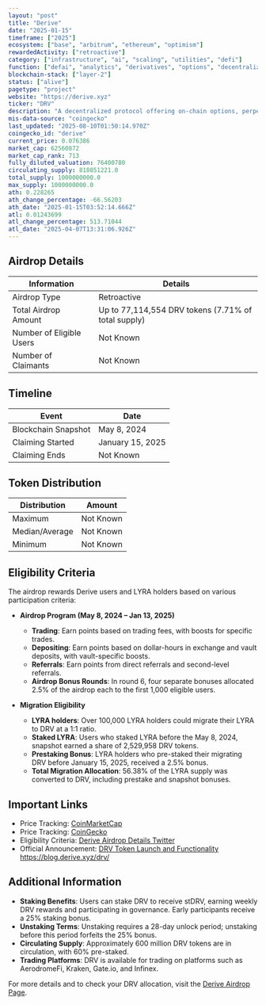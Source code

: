 ```yaml
---
layout: "post"
title: "Derive"
date: "2025-01-15"
timeframe: ["2025"]
ecosystem: ["base", "arbitrum", "ethereum", "optimism"]
rewardedActivity: ["retroactive"]
category: ["infrastructure", "ai", "scaling", "utilities", "defi"]
function: ["defai", "analytics", "derivatives", "options", "decentralized-finance", "smart-contract-platform"]
blockchain-stack: ["layer-2"]
status: ["alive"]
pagetype: "project"
website: "https://derive.xyz"
ticker: "DRV"
description: "A decentralized protocol offering on-chain options, perpetuals, and structured products."
mis-data-source: "coingecko"
last_updated: "2025-08-10T01:50:14.970Z"
coingecko_id: "derive"
current_price: 0.076386
market_cap: 62560872
market_cap_rank: 713
fully_diluted_valuation: 76400780
circulating_supply: 818851221.0
total_supply: 1000000000.0
max_supply: 1000000000.0
ath: 0.228265
ath_change_percentage: -66.56203
ath_date: "2025-01-15T03:52:14.666Z"
atl: 0.01243699
atl_change_percentage: 513.71044
atl_date: "2025-04-07T13:31:06.926Z"
---
```


## Airdrop Details

| Information              | Details                                             |
| ------------------------ | --------------------------------------------------- |
| Airdrop Type             | Retroactive                                         |
| Total Airdrop Amount     | Up to 77,114,554 DRV tokens (7.71% of total supply) |
| Number of Eligible Users | Not Known                                           |
| Number of Claimants      | Not Known                                           |

## Timeline

| Event               | Date             |
| ------------------- | ---------------- |
| Blockchain Snapshot | May 8, 2024      |
| Claiming Started    | January 15, 2025 |
| Claiming Ends       | Not Known        |

## Token Distribution

| Distribution   | Amount    |
| -------------- | --------- |
| Maximum        | Not Known |
| Median/Average | Not Known |
| Minimum        | Not Known |

## Eligibility Criteria

The airdrop rewards Derive users and LYRA holders based on various participation criteria:

- **Airdrop Program (May 8, 2024 – Jan 13, 2025)**

  - **Trading**: Earn points based on trading fees, with boosts for specific trades.
  - **Depositing**: Earn points based on dollar-hours in exchange and vault deposits, with vault-specific boosts.
  - **Referrals**: Earn points from direct referrals and second-level referrals.
  - **Airdrop Bonus Rounds**: In round 6, four separate bonuses allocated 2.5% of the airdrop each to the first 1,000 eligible users.

- **Migration Eligibility**
  - **LYRA holders**: Over 100,000 LYRA holders could migrate their LYRA to DRV at a 1:1 ratio.
  - **Staked LYRA**: Users who staked LYRA before the May 8, 2024, snapshot earned a share of 2,529,958 DRV tokens.
  - **Prestaking Bonus**: LYRA holders who pre-staked their migrating DRV before January 15, 2025, received a 2.5% bonus.
  - **Total Migration Allocation**: 56.38% of the LYRA supply was converted to DRV, including prestake and snapshot bonuses.

## Important Links

- Price Tracking: [CoinMarketCap](https://coinmarketcap.com/currencies/derive)
- Price Tracking: [CoinGecko](https://www.coingecko.com/en/coins/derive)
- Eligibility Criteria: [Derive Airdrop Details Twitter](https://x.com/derivexyz/status/1879334816136736887)
- Official Announcement: [DRV Token Launch and Functionality](https://forums.derive.xyz/t/dip-drv-token-launch-and-functionality/233)
  https://blog.derive.xyz/drv/

## Additional Information

- **Staking Benefits**: Users can stake DRV to receive stDRV, earning weekly DRV rewards and participating in governance. Early participants receive a 25% staking bonus. 
- **Unstaking Terms**: Unstaking requires a 28-day unlock period; unstaking before this period forfeits the 25% bonus. 
- **Circulating Supply**: Approximately 600 million DRV tokens are in circulation, with 60% pre-staked. 
- **Trading Platforms**: DRV is available for trading on platforms such as AerodromeFi, Kraken, Gate.io, and Infinex. 

For more details and to check your DRV allocation, visit the [Derive Airdrop Page](https://derive.xyz/airdrop).